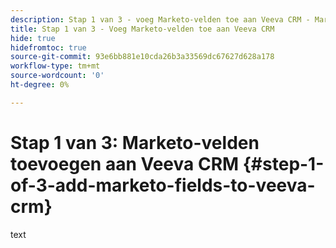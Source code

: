 ```yaml
---
description: Stap 1 van 3 - voeg Marketo-velden toe aan Veeva CRM - Marketo Docs - Productdocumentatie
title: Stap 1 van 3 - Voeg Marketo-velden toe aan Veeva CRM
hide: true
hidefromtoc: true
source-git-commit: 93e6bb881e10cda26b3a33569dc67627d628a178
workflow-type: tm+mt
source-wordcount: '0'
ht-degree: 0%

---
```


# Stap 1 van 3: Marketo-velden toevoegen aan Veeva CRM {#step-1-of-3-add-marketo-fields-to-veeva-crm}

text

